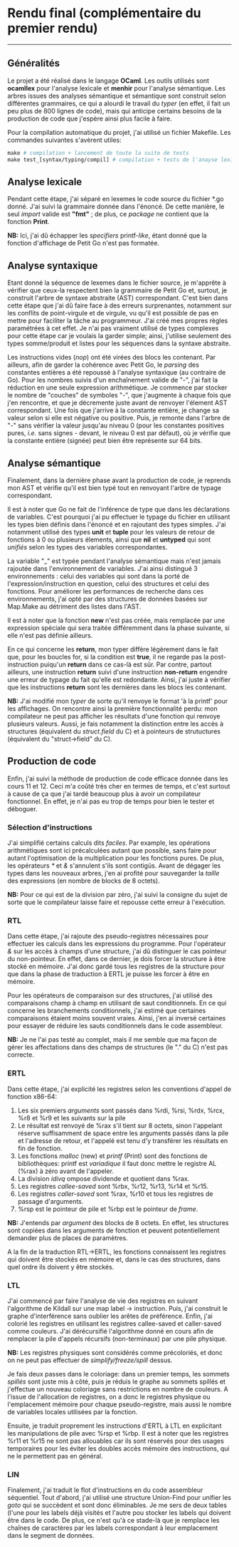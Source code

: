# Rendu final (complémentaire du premier rendu) 
---
## Généralités
Le projet a été réalisé dans le langage **OCaml**. Les outils utilisés sont **ocamllex** pour l'analyse lexicale et
**menhir** pour l'analyse sémantique.
Les arbres issues des analyses sémantique et sémantique sont construit selon différentes grammaires, 
ce qui a alourdi le travail du _typer_ (en effet, il fait un peu plus de 800 lignes de code), mais qui anticipe certains
besoins de la production de code que j'espère ainsi plus facile à faire.

Pour la compilation automatique du projet, j'ai utilisé un fichier Makefile. Les commandes suivantes s'avèrent utiles:
```Makefile
make # compilation + lancement de toute la suite de tests
make test_[syntax/typing/compil] # compilation + tests de l'anayse lexicale/sémantique et la production de code
```
## Analyse lexicale
Pendant cette étape, j'ai séparé en lexemes le code source du fichier *.go donné.
J'ai suivi la grammaire donnée dans l'énoncé. De cette manière, le seul _import_ valide est **"fmt"** ; 
de plus, ce _package_ ne contient que la fonction **Print**.

**NB:** Ici, j'ai dû échapper les *specifiers* printf-*like*, étant donné que la fonction d'affichage de Petit Go n'est
pas formatée.

## Analyse syntaxique
Etant donné la séquence de lexemes dans le fichier source, je m'apprête à vérifier que ceux-la respectent bien
la grammaire de Petit Go et, surtout, je construit l'arbre de syntaxe abstraite (AST) correspondant.
C'est bien dans cette étape que j'ai dû faire face à des erreurs surprenantes, notamment sur les conflits
de point-virgule et de virgule, vu qu'il est possible de pas en mettre pour faciliter la tâche au programmeur.
J'ai créé mes propres règles paramétrées à cet effet.
Je n'ai pas vraiment utilisé de types complexes pour cette étape car je voulais la garder simple; ainsi, j'utilise seulement
des types somme/produit et listes pour les séquences dans la syntaxe abstraite.

Les instructions vides (_nop_) ont été virées des blocs les contenant. Par ailleurs, afin de garder la cohérence
avec Petit Go, le _parsing_ des constantes entières a été repoussé à l'analyse syntaxique (au contraire de Go).
Pour les nombres suivis d'un enchaînement valide de "-", j'ai fait la réduction en une seule expression arithmétique.
Je commence par stocker le nombre de "couches" de symboles "-", que j'augmente à chaque fois que j'en rencontre, et que
je décremente juste avant de renvoyer l'élement AST correspondant. Une fois que j'arrive à la constante entière, je 
change sa valeur selon si elle est négative ou positive. Puis, je remonte dans l'arbre de "-" sans vérifier la valeur
jusqu'au niveau 0 (pour les constantes positives pures, _i.e._ sans signes - devant, le niveau 0 est par défaut), 
où je vérifie que la constante entière (signée) peut bien être représente sur 64 bits.

## Analyse sémantique
Finalement, dans la dernière phase avant la production de code, je reprends mon AST et vérifie qu'il est bien typé tout en
renvoyant l'arbre de typage correspondant.

Il est à noter que Go ne fait de l'inférence de type que dans les déclarations de variables. C'est pourquoi j'ai pu effectuer
le typage du fichier en utilisant les types bien définis dans l'énoncé et en rajoutant des types simples.
J'ai notamment utilisé des types **unit** et **tuple** pour les valeurs de retour de fonctions à 0 ou plusieurs élements,
ainsi que **nil** et **untyped** qui sont _unifiés_ selon les types des variables correspondantes.

La variable "_" est typée pendant l'analyse sémantique mais n'est jamais rajoutée dans l'environnement de variables.
J'ai ainsi distingué 3 environnements : celui des variables qui sont dans la porté de l'expression/instruction en question,
celui des structures et celui des fonctions.
Pour améliorer les performances de recherche dans ces environnements, j'ai opté par des structures de données basées sur
Map.Make au détriment des listes dans l'AST.

Il est à noter que la fonction **new** n'est pas créée, mais remplacée par une expression spéciale qui sera traitée 
différemment dans la phase suivante, si elle n'est pas définie ailleurs.

En ce qui concerne les **return**, mon typer diffère légèrement dans le fait que, pour les boucles for, si la condition est
**true**, il ne regarde pas la post-instruction puiqu'un **return** dans ce cas-là est sûr.
Par contre, partout ailleurs, une instruction **return** suivi d'une instruction **non-return** engendre une erreur de typage
du fait qu'elle est redondante. Ainsi, j'ai juste à vérifier que les instructions **return** sont les dernières dans les
blocs les contenant.

**NB:** J'ai modifié mon *typer* de sorte qu'il renvoye le format 'à la printf' pour les affichages. On rencontre ainsi la
première fonctionnalité perdu: mon compilateur ne peut pas afficher les résultats d'une fonction qui renvoye plusieurs valeurs.
Aussi, je fais notamment la distinction entre les accès à structures (équivalent du *struct.field* du C) et à pointeurs
de strutuctures (équivalent du "struct->field" du C).

## Production de code
Enfin, j'ai suivi la méthode de production de code efficace donnée dans les cours 11 et 12.
Ceci m'a coûté très cher en termes de temps, et c'est surtout à cause de ça que j'ai tardé beaucoup plus à avoir un
compilateur fonctionnel. En effet, je n'ai pas eu trop de temps pour bien le tester et déboguer.

### Sélection d'instructions
J'ai simplifié certains calculs dits *faciles*. Par example, les opérations arithmétiques sont ici précalculées autant que
possible, sans faire pour autant l'optimisation de la multiplication pour les fonctions pures.
De plus, les opérateurs _*_ et _&_ s'annulent s'ils sont contigüs.
Avant de dégager les types dans les nouveaux arbres, j'en ai profité pour sauvegarder la *taille* des expressions (en nombre
de blocks de 8 octets).

**NB:** Pour ce qui est de la division par zéro, j'ai suivi la consigne du sujet de sorte que le compilateur laisse faire
et repousse cette erreur à l'exécution.

### RTL
Dans cette étape, j'ai rajoute des pseudo-registres nécessaires pour effectuer les calculs dans les expressions du programme.
Pour l'opérateur *&* sur les accès à champs d'une structure, j'ai dû distinguer le cas pointeur du non-pointeur.
En effet, dans ce dernier, je dois forcer la structure à être stocké en mémoire. J'ai donc gardé tous les registres de la
structure pour que dans la phase de traduction à ERTL je puisse les forcer à être en mémoire.

Pour les opérateurs de comparaison sur des structures, j'ai utilisé des comparaisons champ à champ en utilisant de
saut conditionnels.
En ce qui concerne les branchements conditionnels, j'ai estimé que certaines comparaisons étaient moins souvent vraies.
Ainsi, j'en ai inversé certaines pour essayer de réduire les sauts conditionnels dans le code assembleur.

**NB:** Je ne l'ai pas testé au complet, mais il me semble que ma façon de gérer les affectations dans des champs de
structures (le "." du C) n'est pas correcte.

### ERTL
Dans cette étape, j'ai explicité les registres selon les conventions d'appel de fonction x86-64:
1. Les six premiers _arguments_ sont passés dans %rdi, %rsi, %rdx, %rcx, %r8 et %r9 et les suivants sur la pile
1. Le résultat est renvoyé de %rax s'il tient sur 8 octets, sinon l'appelant réserve suffisamment de space entre les arguments
passés dans la pile et l'adresse de retour, et l'appelé est tenu d'y transférer les résultats en fin de fonction.
1. Les fonctions *malloc* (new) et *printf* (Print) sont des fonctions de bibliothèques: printf est *variadique*
il faut donc mettre le registre AL (%rax) à zéro avant de l'appeler.
1. La division *idivq* ompose dividende et quotient dans %rax.
1. Les registres *callee-saved* sont %rbx, %r12, %r13, %r14 et %r15.
1. Les registres *caller-saved* sont %rax, %r10 et tous les registres de passage d'arguments.
1. %rsp est le pointeur de pile et %rbp est le pointeur de *frame*.

**NB:** J'entends par *argument* des blocks de 8 octets. En effet, les structures sont copiées dans les arguments de fonction
et peuvent potentiellement demander plus de places de paramètres. 

A la fin de la traduction RTL->ERTL, les fonctions connaissent les registres qui doivent être stockés en mémoire et, dans
le cas des structures, dans quel ordre ils doivent y être stockés.

### LTL
J'ai commencé par faire l'analyse de vie des registres en suivant l'algorithme de Kildall sur une map label -> instruction.
Puis, j'ai construit le graphe d'interférence sans oublier les arêtes de préférence.
Enfin, j'ai colorié les registres en utilisant les registres callee-saved et caller-saved comme couleurs.
J'ai dérécursifié l'algorithme donné en cours afin de remplacer la pile d'appels récursifs (non-terminaux) par une
pile physique. 

**NB:** Les registres physiques sont considérés comme précoloriés, et donc on ne peut pas effectuer de *simplify/freeze/spill* dessus.

Je fais deux passes dans le coloriage: dans un premier temps, les sommets *spillés* sont juste mis à côté, puis je réduis
le graphe au sommets spillés et j'effectue un nouveau coloriage sans restrictions en nombre de couleurs.
A l'issue de l'allocation de registres, on a donc le registres physique ou l'emplacement mémoire pour chaque pseudo-registre,
mais aussi le nombre de variables locales utilisées par la fonction.

Ensuite, je traduit proprement les instructions d'ERTL à LTL en explicitant les manipulations de pile avec %rsp et %rbp.
Il est à noter que les registres %r11 et %r15 ne sont pas allouables car ils sont réservés pour des usages temporaires pour les
éviter les doubles accès mémoire des instructions, qui ne le permettent pas en général.

### LIN
Finalement, j'ai traduit le flot d'instructions en du code assembleur séquentiel.
Tout d'abord, j'ai utilisé une structure Union-Find pour unifier les *goto* qui se succèdent et sont donc éliminables.
Je me sers de deux tables (l'une pour les labels déjà visités et l'autre pou stocker les labels qui doivent être dans le code.
De plus, ce n'est qu'à ce stade-là que je remplace les chaînes de caractères par les labels correspondant à leur emplacement
dans le segment de données.

